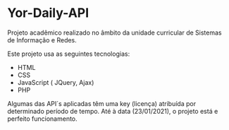 # Yor-Daily-API
Projeto acadêmico realizado no âmbito da unidade curricular de Sistemas de Informação e Redes.

Este projeto usa as seguintes tecnologias:
- HTML
- CSS
- JavaScript ( JQuery, Ajax)
- PHP

Algumas das API´s aplicadas têm uma key (licença) atribuída por determinado período de tempo. Até à data (23/01/2021), o projeto está e perfeito funcionamento.
